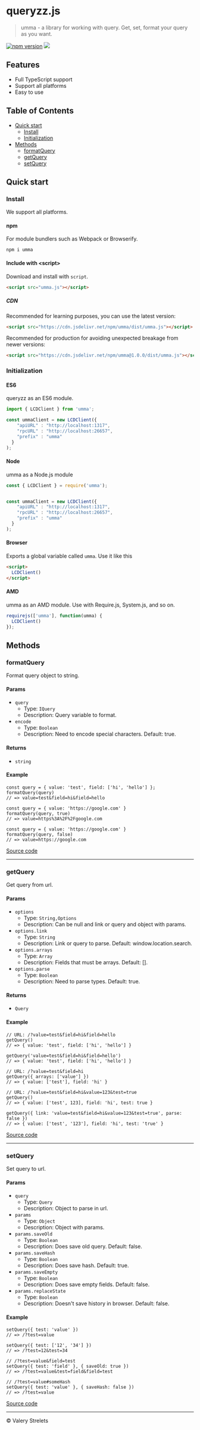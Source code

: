 # queryzz.js

> umma - a library for working with query. Get, set, format your query as you want.

[![npm version](https://badge.fury.io/js/umma.svg)](https://www.npmjs.com/package/umma)
[![](https://data.jsdelivr.com/v1/package/npm/umma/badge)](https://www.jsdelivr.com/package/npm/umma)

## Features

- Full TypeScript support
- Support all platforms
- Easy to use

## Table of Contents

- [Quick start](#quick-start)
  - [Install](#install)
  - [Initialization](#initialization)
- [Methods](#methods)
  - [formatQuery](#formatQuery)
  - [getQuery](#getQuery)
  - [setQuery](#setQuery)

## Quick start

### Install

We support all platforms.

#### npm

For module bundlers such as Webpack or Browserify.

```shell
npm i umma
```

#### Include with &lt;script&gt;

Download and install with `script`.

```html
<script src="umma.js"></script>
```

##### CDN

Recommended for learning purposes, you can use the latest version:

```html
<script src="https://cdn.jsdelivr.net/npm/umma/dist/umma.js"></script>
```

Recommended for production for avoiding unexpected breakage from newer versions:

```html
<script src="https://cdn.jsdelivr.net/npm/umma@1.0.0/dist/umma.js"></script>
```

### Initialization

#### ES6

queryzz as an ES6 module.

```js
import { LCDClient } from 'umma';

const ummaClient = new LCDClient({
    "apiURL" : "http://localhost:1317",
    "rpcURL" : "http://localhost:26657",
    "prefix" : "umma"
  }
);
```

#### Node

umma as a Node.js module

```js
const { LCDClient } = require('umma');


const ummaClient = new LCDClient({
    "apiURL" : "http://localhost:1317",
    "rpcURL" : "http://localhost:26657",
    "prefix" : "umma"
  }
);

```

#### Browser

Exports a global variable called `umma`. Use it like this

```html
<script>
  LCDClient()
</script>
```

#### AMD

umma as an AMD module. Use with Require.js, System.js, and so on.

```js
requirejs(['umma'], function(umma) {
  LCDClient()
});
```

## Methods

### formatQuery

Format query object to string.


#### Params
- `query`
  - Type: `IQuery`
  - Description: Query variable to format.
- `encode`
  - Type: `Boolean`
  - Description: Need to encode special characters. Default: true.

#### Returns
- `string`

#### Example
```JS
const query = { value: 'test', field: ['hi', 'hello'] };
formatQuery(query)
// => value=test&field=hi&field=hello

const query = { value: 'https://google.com' }
formatQuery(query, true)
// => value=https%3A%2F%2Fgoogle.com

const query = { value: 'https://google.com' }
formatQuery(query, false)
// => value=https://google.com
```
<a href="https://github.com/BrooonS/queryzz/blob/master/src/lib/formatQuery.ts" target="_blank">Source code</a>
* * *
### getQuery

Get query from url.


#### Params
- `options`
  - Type: `String,Options`
  - Description: Can be null and link or query and object with params.
- `options.link`
  - Type: `String`
  - Description: Link or query to parse. Default: window.location.search.
- `options.arrays`
  - Type: `Array`
  - Description: Fields that must be arrays. Default: [].
- `options.parse`
  - Type: `Boolean`
  - Description: Need to parse types. Default: true.

#### Returns
- `Query`

#### Example
```JS
// URL: /?value=test&field=hi&field=hello
getQuery()
// => { value: 'test', field: ['hi', 'hello'] }

getQuery('value=test&field=hi&field=hello')
// => { value: 'test', field: ['hi', 'hello'] }

// URL: /?value=test&field=hi
getQuery({ arrays: ['value'] })
// => { value: ['test'], field: 'hi' }

// URL: /?value=test&field=hi&value=123&test=true
getQuery()
// => { value: ['test', 123], field: 'hi', test: true }

getQuery({ link: 'value=test&field=hi&value=123&test=true', parse: false })
// => { value: ['test', '123'], field: 'hi', test: 'true' }
```
<a href="https://github.com/BrooonS/queryzz/blob/master/src/lib/getQuery.ts" target="_blank">Source code</a>
* * *
### setQuery

Set query to url.


#### Params
- `query`
  - Type: `Query`
  - Description: Object to parse in url.
- `params`
  - Type: `Object`
  - Description: Object with params.
- `params.saveOld`
  - Type: `Boolean`
  - Description: Does save old query. Default: false.
- `params.saveHash`
  - Type: `Boolean`
  - Description: Does save hash. Default: true.
- `params.saveEmpty`
  - Type: `Boolean`
  - Description: Does save empty fields. Default: false.
- `params.replaceState`
  - Type: `Boolean`
  - Description: Doesn&#x27;t save history in browser. Default: false.


#### Example
```JS
setQuery({ test: 'value' })
// => /?test=value

setQuery({ test: ['12', '34'] })
// => /?test=12&test=34

// /?test=value&field=test
setQuery({ test: 'field' }, { saveOld: true })
// => /?test=value&test=field&field=test

// /?test=value#someHash
setQuery({ test: 'value' }, { saveHash: false })
// => /?test=value
```
<a href="https://github.com/umma-chain/umma-js/blob/master/src/lib/index.ts" target="_blank">Source code</a>
* * *

&copy; Valery Strelets